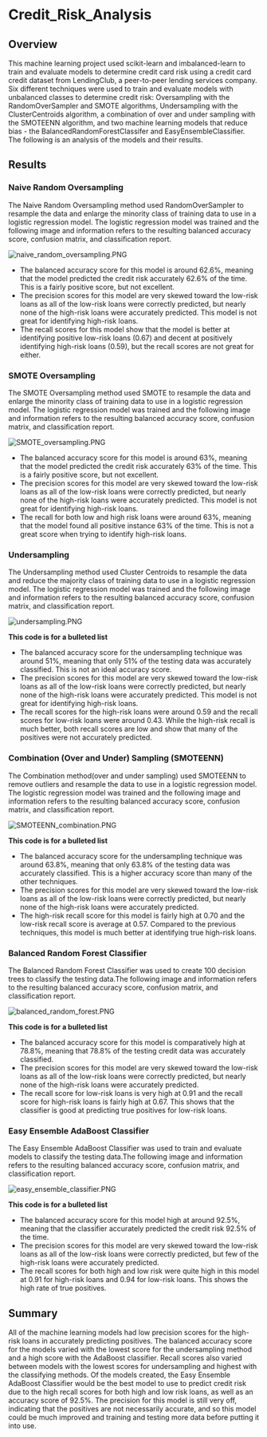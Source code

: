 # Credit_Risk_Analysis

## Overview
This machine learning project used scikit-learn and imbalanced-learn to train and evaluate models to determine credit card risk using a credit card credit dataset from LendingClub, a peer-to-peer lending services company. Six different techniques were used to train and evaluate models with unbalanced classes to determine credit risk: Oversampling with the RandomOverSampler and SMOTE algorithms, Undersampling with the ClusterCentroids algorithm, a combination of over and under sampling with the SMOTEENN algorithm, and two machine learning models that reduce bias - the BalancedRandomForestClassifer and EasyEnsembleClassifier. The following is an analysis of the models and their results.

## Results

### Naive Random Oversampling
The Naive Random Oversampling method used RandomOverSampler to resample the data and enlarge the minority class of training data to use in a logistic regression model. The logistic regression model was trained and the following image and information refers to the resulting balanced accuracy score, confusion matrix, and classification report.

![naive_random_oversampling.PNG](https://github.com/borkard/Credit_Risk_Analysis/blob/main/Images/naive_random_oversampling.PNG)

* The balanced accuracy score for this model is around 62.6%, meaning that the model predicted the credit risk accurately 62.6% of the time. This is a fairly positive score, but not excellent. 
* The precision scores for this model are very skewed toward the low-risk loans as all of the low-risk loans were correctly predicted, but nearly none of the high-risk loans were accurately predicted. This model is not great for identifying high-risk loans.
* The recall scores for this model show that the model is better at identifying positive low-risk loans (0.67) and decent at positively identifying high-risk loans (0.59), but the recall scores are not great for either.


### SMOTE Oversampling
The SMOTE Oversampling method used SMOTE to resample the data and enlarge the minority class of training data to use in a logistic regression model. The logistic regression model was trained and the following image and information refers to the resulting balanced accuracy score, confusion matrix, and classification report.

![SMOTE_oversampling.PNG](https://github.com/borkard/Credit_Risk_Analysis/blob/main/Images/SMOTE_oversampling.PNG)

* The balanced accuracy score for this model is around 63%, meaning that the model predicted the credit risk accurately 63% of the time. This is a fairly positive score, but not excellent. 
* The precision scores for this model are very skewed toward the low-risk loans as all of the low-risk loans were correctly predicted, but nearly none of the high-risk loans were accurately predicted. This model is not great for identifying high-risk loans.
* The recall for both low and high risk loans were around 63%, meaning that the model found all positive instance 63% of the time. This is not a great score when trying to identify high-risk loans.


### Undersampling
The Undersampling method used Cluster Centroids to resample the data and reduce the majority class of training data to use in a logistic regression model. The logistic regression model was trained and the following image and information refers to the resulting balanced accuracy score, confusion matrix, and classification report.

![undersampling.PNG](https://github.com/borkard/Credit_Risk_Analysis/blob/main/Images/undersampling.PNG)

**This code is for a bulleted list**
* The balanced accuracy score for the undersampling technique was around 51%, meaning that only 51% of the testing data was accurately classified. This is not an ideal accuracy score.
* The precision scores for this model are very skewed toward the low-risk loans as all of the low-risk loans were correctly predicted, but nearly none of the high-risk loans were accurately predicted. This model is not great for identifying high-risk loans.
* The recall scores for the high-risk loans were around 0.59 and the recall scores for low-risk loans were around 0.43. While the high-risk recall is much better, both recall scores are low and show that many of the positives were not accurately predicted.


### Combination (Over and Under) Sampling (SMOTEENN)
The Combination method(over and under sampling) used SMOTEENN to remove outliers and resample the data to use in a logistic regression model. The logistic regression model was trained and the following image and information refers to the resulting balanced accuracy score, confusion matrix, and classification report.

![SMOTEENN_combination.PNG](https://github.com/borkard/Credit_Risk_Analysis/blob/main/Images/SMOTEENN_combination.PNG)

**This code is for a bulleted list**
* The balanced accuracy score for the undersampling technique was around 63.8%, meaning that only 63.8% of the testing data was accurately classified. This is a higher accuracy score than many of the other techniques.
* The precision scores for this model are very skewed toward the low-risk loans as all of the low-risk loans were correctly predicted, but nearly none of the high-risk loans were accurately predicted.
* The high-risk recall score for this model is fairly high at 0.70 and the low-risk recall score is average at 0.57. Compared to the previous techniques, this model is much better at identifying true high-risk loans. 


### Balanced Random Forest Classifier
The Balanced Random Forest Classifier was used to create 100 decision trees to classify the testing data.The following image and information refers to the resulting balanced accuracy score, confusion matrix, and classification report.

![balanced_random_forest.PNG](https://github.com/borkard/Credit_Risk_Analysis/blob/main/Images/balanced_random_forest.PNG)

**This code is for a bulleted list**
* The balanced accuracy score for this model is comparatively high at 78.8%, meaning that 78.8% of the testing credit data was accurately classified.
* The precision scores for this model are very skewed toward the low-risk loans as all of the low-risk loans were correctly predicted, but nearly none of the high-risk loans were accurately predicted.
* The recall score for low-risk loans is very high at 0.91 and the recall score for high-risk loans is fairly high at 0.67. This shows that the classifier is good at predicting true positives for low-risk loans.


### Easy Ensemble AdaBoost Classifier
The Easy Ensemble AdaBoost Classifier was used to train and evaluate models to classify the testing data.The following image and information refers to the resulting balanced accuracy score, confusion matrix, and classification report.

![easy_ensemble_classifier.PNG](https://github.com/borkard/Credit_Risk_Analysis/blob/main/Images/easy_ensemble_classifier.PNG)

**This code is for a bulleted list**
* The balanced accuracy score for this model high at around 92.5%, meaning that the classifier accurately predicted the credit risk 92.5% of the time.
* The precision scores for this model are very skewed toward the low-risk loans as all of the low-risk loans were correctly predicted, but few of the high-risk loans were accurately predicted.
* The recall scores for both high and low risk were quite high in this model at 0.91 for high-risk loans and 0.94 for low-risk loans. This shows the high rate of true positives.


## Summary
All of the machine learning models had low precision scores for the high-risk loans in accurately predicting positives. The balanced accuracy score for the models varied with the lowest score for the undersampling method and a high score with the AdaBoost classifier. Recall scores also varied between models with the lowest scores for undersampling and highest with the classifying methods. Of the models created, the Easy Ensemble AdaBoost Classifier would be the best model to use to predict credit risk due to the high recall scores for both high and low risk loans, as well as an accuracy score of 92.5%. The precision for this model is still very off, indicating that the positives are not necessarily accurate, and so this model could be much improved and training and testing more data before putting it into use.
